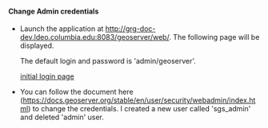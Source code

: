 #### Change Admin credentials
  * Launch the application at http://grg-doc-dev.ldeo.columbia.edu:8083/geoserver/web/. The following page will be displayed. 
  
     The default login and password is 'admin/geoserver'.
  
      [initial login page](https://github.com/earthchem/ecl-doc/blob/master/images/initial_login.png)
      
  * You can follow the document here (https://docs.geoserver.org/stable/en/user/security/webadmin/index.html) to change the credentials.
    I created a new user called 'sgs_admin' and deleted 'admin' user.

